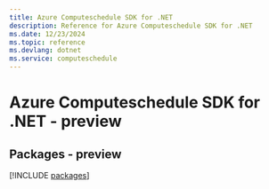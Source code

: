 ```yaml
---
title: Azure Computeschedule SDK for .NET
description: Reference for Azure Computeschedule SDK for .NET
ms.date: 12/23/2024
ms.topic: reference
ms.devlang: dotnet
ms.service: computeschedule
---
```

# Azure Computeschedule SDK for .NET - preview
## Packages - preview
[!INCLUDE [packages](computeschedule-index.md)]
